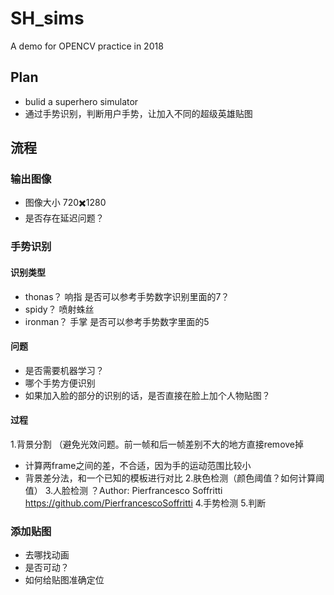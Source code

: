 # SH_sims
A demo for OPENCV practice in 2018
## Plan
* bulid a superhero simulator
* 通过手势识别，判断用户手势，让加入不同的超级英雄贴图
## 流程
### 输出图像
* 图像大小 720✖️1280
* 是否存在延迟问题？
### 手势识别
#### 识别类型
* thonas？ 响指 是否可以参考手势数字识别里面的7？
* spidy？ 喷射蛛丝
* ironman？ 手掌 是否可以参考手势数字里面的5
#### 问题
* 是否需要机器学习？
* 哪个手势方便识别
* 如果加入脸的部分的识别的话，是否直接在脸上加个人物贴图？
#### 过程
1.背景分割 （避免光效问题。前一帧和后一帧差别不大的地方直接remove掉
* 计算两frame之间的差，不合适，因为手的运动范围比较小
* 背景差分法，和一个已知的模板进行对比
2.肤色检测（颜色阈值？如何计算阈值）
3.人脸检测 ？Author: Pierfrancesco Soffritti https://github.com/PierfrancescoSoffritti
4.手势检测
5.判断
### 添加贴图
* 去哪找动画
* 是否可动？
* 如何给贴图准确定位
